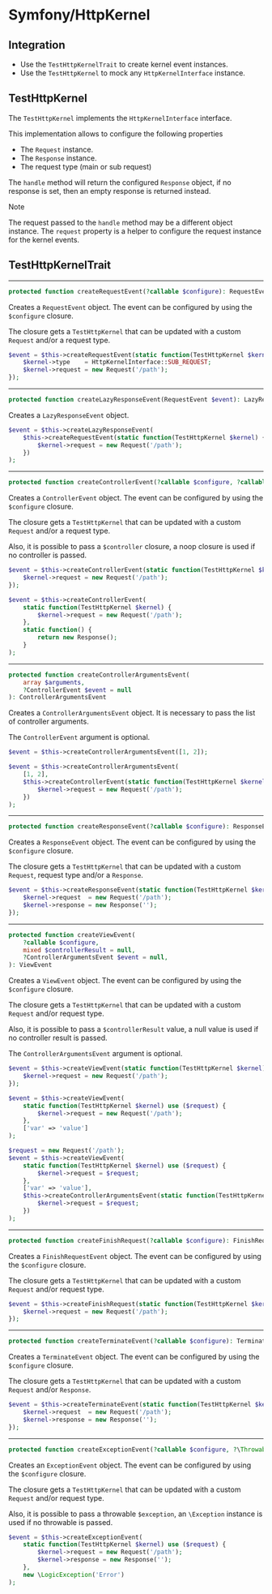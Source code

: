 # Symfony/HttpKernel

## Integration

- Use the `TestHttpKernelTrait` to create kernel event instances.
- Use the `TestHttpKernel` to mock any `HttpKernelInterface` instance.

## TestHttpKernel

The `TestHttpKernel` implements the `HttpKernelInterface` interface.

This implementation allows to configure the following properties

- The `Request` instance.
- The `Response` instance.
- The request type (main or sub request)

The `handle` method will return the configured `Response` object, if no response is set, then an empty response is
returned instead.

> [!NOTE]
> The request passed to the `handle` method may be a different object instance. The `request` property is a helper to
> configure the request instance for the kernel events.

## TestHttpKernelTrait

---

```php
protected function createRequestEvent(?callable $configure): RequestEvent
```

Creates a `RequestEvent` object. The event can be configured by using the `$configure` closure.

The closure gets a `TestHttpKernel` that can be updated with a custom `Request` and/or a request type.

```php
$event = $this->createRequestEvent(static function(TestHttpKernel $kernel) {
    $kernel->type    = HttpKernelInterface::SUB_REQUEST;
    $kernel->request = new Request('/path');
});
```

---

```php
protected function createLazyResponseEvent(RequestEvent $event): LazyResponseEvent
```

Creates a `LazyResponseEvent` object.

```php
$event = $this->createLazyResponseEvent(
    $this->createRequestEvent(static function(TestHttpKernel $kernel) {
        $kernel->request = new Request('/path');
    })
);
```

---

```php
protected function createControllerEvent(?callable $configure, ?callable $controller = null): ControllerEvent
```

Creates a `ControllerEvent` object. The event can be configured by using the `$configure` closure.

The closure gets a `TestHttpKernel` that can be updated with a custom `Request` and/or a request type.

Also, it is possible to pass a `$controller` closure, a noop closure is used if no controller is passed.

```php
$event = $this->createControllerEvent(static function(TestHttpKernel $kernel) {
    $kernel->request = new Request('/path');
});
```

```php
$event = $this->createControllerEvent(
    static function(TestHttpKernel $kernel) {
        $kernel->request = new Request('/path');
    },
    static function() {
        return new Response();
    }
);
```

---

```php
protected function createControllerArgumentsEvent(
    array $arguments,
    ?ControllerEvent $event = null
): ControllerArgumentsEvent
```

Creates a `ControllerArgumentsEvent` object. It is necessary to pass the list of controller arguments.

The `ControllerEvent` argument is optional.

```php
$event = $this->createControllerArgumentsEvent([1, 2]);
```

```php
$event = $this->createControllerArgumentsEvent(
    [1, 2],
    $this->createControllerEvent(static function(TestHttpKernel $kernel) {
        $kernel->request = new Request('/path');
    })
);
```

---

```php
protected function createResponseEvent(?callable $configure): ResponseEvent
```

Creates a `ResponseEvent` object. The event can be configured by using the `$configure` closure.

The closure gets a `TestHttpKernel` that can be updated with a custom `Request`, request type and/or a `Response`.

```php
$event = $this->createResponseEvent(static function(TestHttpKernel $kernel) {
    $kernel->request  = new Request('/path');
    $kernel->response = new Response('');
});
```

---

```php
protected function createViewEvent(
    ?callable $configure,
    mixed $controllerResult = null,
    ?ControllerArgumentsEvent $event = null,
): ViewEvent
```

Creates a `ViewEvent` object. The event can be configured by using the `$configure` closure.

The closure gets a `TestHttpKernel` that can be updated with a custom `Request` and/or request type.

Also, it is possible to pass a `$controllerResult` value, a null value is used if no controller result is passed.

The `ControllerArgumentsEvent` argument is optional.

```php
$event = $this->createViewEvent(static function(TestHttpKernel $kernel) use ($request) {
    $kernel->request = new Request('/path');
});
```

```php
$event = $this->createViewEvent(
    static function(TestHttpKernel $kernel) use ($request) {
        $kernel->request = new Request('/path');
    },
    ['var' => 'value']
);
```

```php
$request = new Request('/path');
$event = $this->createViewEvent(
    static function(TestHttpKernel $kernel) use ($request) {
        $kernel->request = $request;
    },
    ['var' => 'value'],
    $this->createControllerArgumentsEvent(static function(TestHttpKernel $kernel) use ($request) {
        $kernel->request = $request;
    })
);
```

---

```php
protected function createFinishRequest(?callable $configure): FinishRequestEvent
```

Creates a `FinishRequestEvent` object. The event can be configured by using the `$configure` closure.

The closure gets a `TestHttpKernel` that can be updated with a custom `Request` and/or request type.

```php
$event = $this->createFinishRequest(static function(TestHttpKernel $kernel) use ($request) {
    $kernel->request = new Request('/path');
});
```

---

```php
protected function createTerminateEvent(?callable $configure): TerminateEvent
```

Creates a `TerminateEvent` object. The event can be configured by using the `$configure` closure.

The closure gets a `TestHttpKernel` that can be updated with a custom `Request` and/or `Response`.

```php
$event = $this->createTerminateEvent(static function(TestHttpKernel $kernel) use ($request) {
    $kernel->request  = new Request('/path');
    $kernel->response = new Response('');
});
```

---

```php
protected function createExceptionEvent(?callable $configure, ?\Throwable $exception = null): ExceptionEvent
```

Creates an `ExceptionEvent` object. The event can be configured by using the `$configure` closure.

The closure gets a `TestHttpKernel` that can be updated with a custom `Request` and/or request type.

Also, it is possible to pass a throwable `$exception`, an `\Exception` instance is used if no throwable is passed.

```php
$event = $this->createExceptionEvent(
    static function(TestHttpKernel $kernel) use ($request) {
        $kernel->request = new Request('/path');
        $kernel->response = new Response('');
    },
    new \LogicException('Error')
);
```
